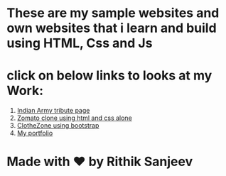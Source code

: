 # These are my sample websites and own websites that i learn and build using HTML, Css and Js

# click on below links to looks at my Work:

1. [Indian Army tribute page](https://rithiksanjeev.github.io/Websites/Tribute%20page/)
2. [Zomato clone using html and css alone](https://rithiksanjeev.github.io/Websites/Zomato/)
3. [ClotheZone using bootstrap](https://rithiksanjeev.github.io/Websites/Bootstraped-Clothezone/)
4. [My portfolio](https://rithiksanjeev.github.io/Websites/Portfolio)

# Made with ❤️ by Rithik Sanjeev 
